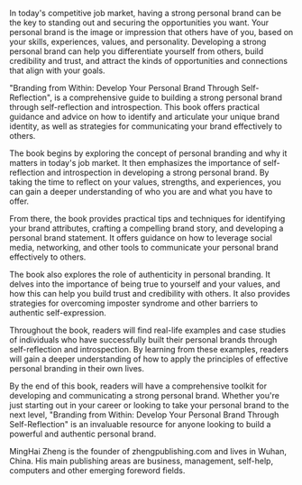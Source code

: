 
In today's competitive job market, having a strong personal brand can be the key to standing out and securing the opportunities you want. Your personal brand is the image or impression that others have of you, based on your skills, experiences, values, and personality. Developing a strong personal brand can help you differentiate yourself from others, build credibility and trust, and attract the kinds of opportunities and connections that align with your goals.

"Branding from Within: Develop Your Personal Brand Through Self-Reflection", is a comprehensive guide to building a strong personal brand through self-reflection and introspection. This book offers practical guidance and advice on how to identify and articulate your unique brand identity, as well as strategies for communicating your brand effectively to others.

The book begins by exploring the concept of personal branding and why it matters in today's job market. It then emphasizes the importance of self-reflection and introspection in developing a strong personal brand. By taking the time to reflect on your values, strengths, and experiences, you can gain a deeper understanding of who you are and what you have to offer.

From there, the book provides practical tips and techniques for identifying your brand attributes, crafting a compelling brand story, and developing a personal brand statement. It offers guidance on how to leverage social media, networking, and other tools to communicate your personal brand effectively to others.

The book also explores the role of authenticity in personal branding. It delves into the importance of being true to yourself and your values, and how this can help you build trust and credibility with others. It also provides strategies for overcoming imposter syndrome and other barriers to authentic self-expression.

Throughout the book, readers will find real-life examples and case studies of individuals who have successfully built their personal brands through self-reflection and introspection. By learning from these examples, readers will gain a deeper understanding of how to apply the principles of effective personal branding in their own lives.

By the end of this book, readers will have a comprehensive toolkit for developing and communicating a strong personal brand. Whether you're just starting out in your career or looking to take your personal brand to the next level, "Branding from Within: Develop Your Personal Brand Through Self-Reflection" is an invaluable resource for anyone looking to build a powerful and authentic personal brand.

MingHai Zheng is the founder of zhengpublishing.com and lives in Wuhan, China. His main publishing areas are business, management, self-help, computers and other emerging foreword fields.
